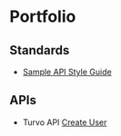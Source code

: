 # Portfolio

## Standards
* [Sample API Style Guide](https://github.com/ariffmd-git/Portfolio/blob/main/Sample_Style_Guide.md)



## APIs
* Turvo API [Create User](https://app.turvo.com/lobby/documentation#operation/createUser)
